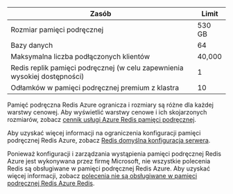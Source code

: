 | Zasób | Limit |
| --- | --- |
| Rozmiar pamięci podręcznej |530 GB |
| Bazy danych |64 |
| Maksymalna liczba podłączonych klientów |40,000 |
| Redis replik pamięci podręcznej (w celu zapewnienia wysokiej dostępności) |1 |
| Odłamków w pamięci podręcznej premium z klastra |10 |

Pamięć podręczna Redis Azure ogranicza i rozmiary są różne dla każdej warstwy cenowej. Aby wyświetlić warstwy cenowe i ich skojarzonych rozmiarów, zobacz [cennik usługi Azure Redis pamięci podręcznej](https://azure.microsoft.com/pricing/details/cache/).

Aby uzyskać więcej informacji na ograniczenia konfiguracji pamięci podręcznej Redis Azure, zobacz [Redis domyślna konfiguracja serwera](../articles/redis-cache/cache-configure.md#default-redis-server-configuration).

Ponieważ konfiguracji i zarządzania wystąpienia pamięci podręcznej Redis Azure jest wykonywana przez firmę Microsoft, nie wszystkie polecenia Redis są obsługiwane w pamięci podręcznej Redis Azure. Aby uzyskać więcej informacji, zobacz [polecenia nie są obsługiwane w pamięci podręcznej Redis Azure Redis](../articles/redis-cache/cache-configure.md#redis-commands-not-supported-in-azure-redis-cache).

